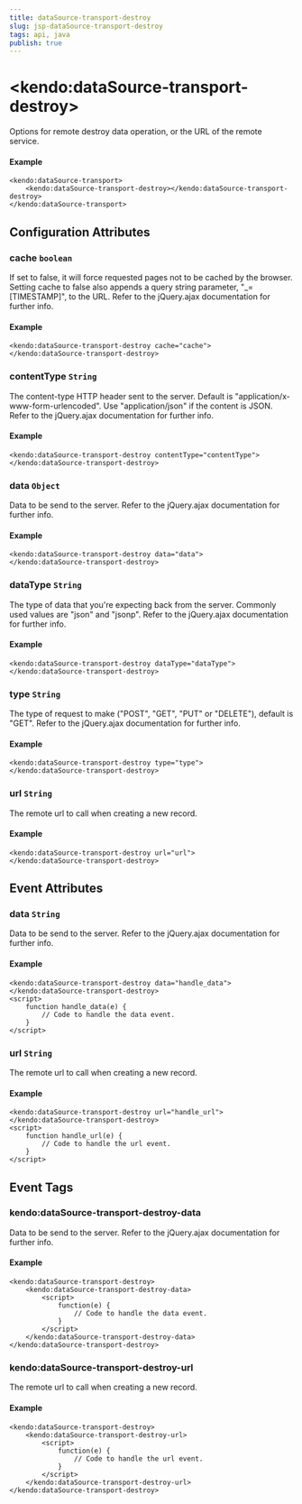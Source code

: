 ```yaml
---
title: dataSource-transport-destroy
slug: jsp-dataSource-transport-destroy
tags: api, java
publish: true
---
```


# \<kendo:dataSource-transport-destroy\>

Options for remote destroy data operation, or the URL of the remote service.

#### Example
    <kendo:dataSource-transport>
        <kendo:dataSource-transport-destroy></kendo:dataSource-transport-destroy>
    </kendo:dataSource-transport>

## Configuration Attributes

### cache `boolean`

If set to false, it will force requested pages not to be cached by the browser. Setting cache to false also appends a query string parameter, "_=[TIMESTAMP]", to the URL.
Refer to the jQuery.ajax documentation for further info.

#### Example
    <kendo:dataSource-transport-destroy cache="cache">
    </kendo:dataSource-transport-destroy>

### contentType `String`

The content-type HTTP header sent to the server. Default is "application/x-www-form-urlencoded". Use "application/json" if the content is JSON.
Refer to the jQuery.ajax documentation for further info.

#### Example
    <kendo:dataSource-transport-destroy contentType="contentType">
    </kendo:dataSource-transport-destroy>

### data `Object`

Data to be send to the server.
Refer to the jQuery.ajax documentation for further info.

#### Example
    <kendo:dataSource-transport-destroy data="data">
    </kendo:dataSource-transport-destroy>

### dataType `String`

The type of data that you're expecting back from the server. Commonly used values are "json" and "jsonp".
Refer to the jQuery.ajax documentation for further info.

#### Example
    <kendo:dataSource-transport-destroy dataType="dataType">
    </kendo:dataSource-transport-destroy>

### type `String`

The type of request to make ("POST", "GET", "PUT" or "DELETE"), default is "GET".
Refer to the jQuery.ajax documentation for further info.

#### Example
    <kendo:dataSource-transport-destroy type="type">
    </kendo:dataSource-transport-destroy>

### url `String`

The remote url to call when creating a new record.

#### Example
    <kendo:dataSource-transport-destroy url="url">
    </kendo:dataSource-transport-destroy>


## Event Attributes

### data `String`

Data to be send to the server.
Refer to the jQuery.ajax documentation for further info.

#### Example
    <kendo:dataSource-transport-destroy data="handle_data">
    </kendo:dataSource-transport-destroy>
    <script>
        function handle_data(e) {
            // Code to handle the data event.
        }
    </script>

### url `String`

The remote url to call when creating a new record.

#### Example
    <kendo:dataSource-transport-destroy url="handle_url">
    </kendo:dataSource-transport-destroy>
    <script>
        function handle_url(e) {
            // Code to handle the url event.
        }
    </script>

## Event Tags

### kendo:dataSource-transport-destroy-data

Data to be send to the server.
Refer to the jQuery.ajax documentation for further info.

#### Example
    <kendo:dataSource-transport-destroy>
        <kendo:dataSource-transport-destroy-data>
            <script>
                function(e) {
                    // Code to handle the data event.
                }
            </script>
        </kendo:dataSource-transport-destroy-data>
    </kendo:dataSource-transport-destroy>

### kendo:dataSource-transport-destroy-url

The remote url to call when creating a new record.

#### Example
    <kendo:dataSource-transport-destroy>
        <kendo:dataSource-transport-destroy-url>
            <script>
                function(e) {
                    // Code to handle the url event.
                }
            </script>
        </kendo:dataSource-transport-destroy-url>
    </kendo:dataSource-transport-destroy>

